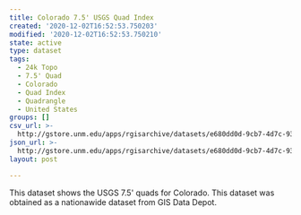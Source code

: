 ```yaml
---
title: Colorado 7.5' USGS Quad Index
created: '2020-12-02T16:52:53.750203'
modified: '2020-12-02T16:52:53.750210'
state: active
type: dataset
tags:
  - 24k Topo
  - 7.5' Quad
  - Colorado
  - Quad Index
  - Quadrangle
  - United States
groups: []
csv_url: >-
  http://gstore.unm.edu/apps/rgisarchive/datasets/e680dd0d-9cb7-4d7c-9302-f18981144285/q75co83_09shp.derived.csv
json_url: >-
  http://gstore.unm.edu/apps/rgisarchive/datasets/e680dd0d-9cb7-4d7c-9302-f18981144285/q75co83_09shp.derived.json
layout: post

---
```

This dataset shows the USGS 7.5' quads for Colorado. This dataset was obtained as a nationawide dataset from GIS Data Depot.
